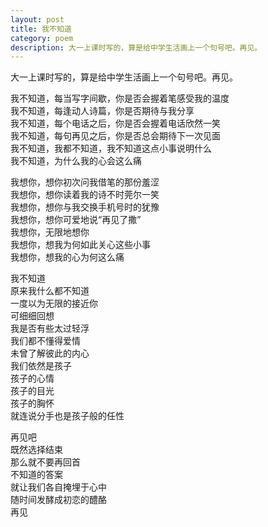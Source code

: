 ```yaml
---
layout: post
title: 我不知道
category: poem
description: 大一上课时写的，算是给中学生活画上一个句号吧。再见。
---
```


大一上课时写的，算是给中学生活画上一个句号吧。再见。  

我不知道，每当写字间歇，你是否会握着笔感受我的温度  
我不知道，每逢动人诗篇，你是否期待与我分享  
我不知道，每个电话之后，你是否会握着电话欣然一笑  
我不知道，每句再见之后，你是否总会期待下一次见面  
我不知道，我都不知道，我不知道这点小事说明什么  
我不知道，为什么我的心会这么痛  

我想你，想你初次问我借笔的那份羞涩  
我想你，想你读着我的诗不时莞尔一笑  
我想你，想你与我交换手机号时的犹豫  
我想你，想你可爱地说“再见了撒”  
我想你，无限地想你  
我想你，想我为何如此关心这些小事  
我想你，想我的心为何这么痛  

我不知道  
原来我什么都不知道  
一度以为无限的接近你  
可细细回想  
我是否有些太过轻浮  
我们都不懂得爱情  
未曾了解彼此的内心  
我们依然是孩子  
孩子的心情  
孩子的目光  
孩子的胸怀  
就连说分手也是孩子般的任性  

再见吧  
既然选择结束  
那么就不要再回首  
不知道的答案  
就让我们各自掩埋于心中  
随时间发酵成初恋的醴酪  
再见  
